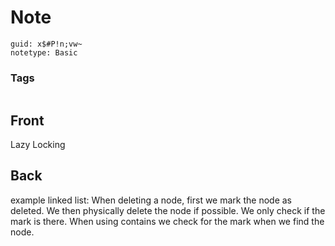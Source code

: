 # Note
```
guid: x$#P!n;vw~
notetype: Basic
```

### Tags
```
```

## Front
Lazy Locking

## Back
example linked list:
When deleting a node, first we mark the node as deleted. We then physically delete the node if possible.
We only check if the mark is there.
When using contains we check for the mark when we find the node.
